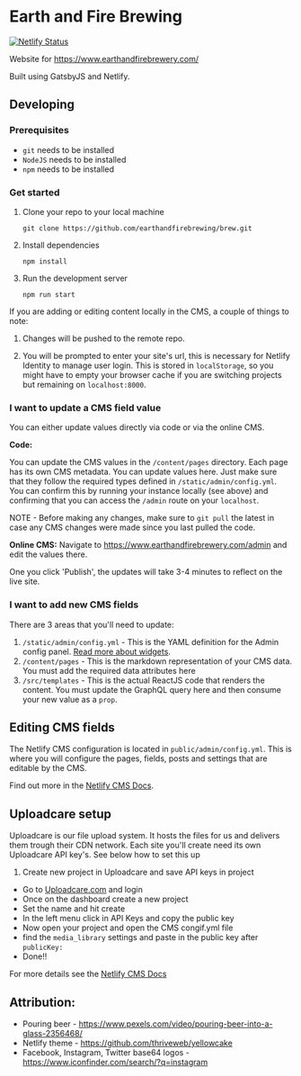 
# Earth and Fire Brewing
[![Netlify Status](https://api.netlify.com/api/v1/badges/72fded29-abb4-4cf3-81ef-8c667ef5e32f/deploy-status)](https://app.netlify.com/sites/earthandfirebrewery/deploys)

Website for https://www.earthandfirebrewery.com/

Built using GatsbyJS and Netlify.

## Developing
### Prerequisites
* `git` needs to be installed
* `NodeJS` needs to be installed
* `npm` needs to be installed

### Get started

1.  Clone your repo to your local machine

    `git clone https://github.com/earthandfirebrewing/brew.git`

1.  Install dependencies

    `npm install`

1.  Run the development server

    `npm run start`

If you are adding or editing content locally in the CMS, a couple of things to note:

1.  Changes will be pushed to the remote repo.

1.  You will be prompted to enter your site's url, this is necessary for Netlify Identity to manage user login. This is stored in `localStorage`, so you might have to empty your browser cache if you are switching projects but remaining on `localhost:8000`.

### I want to update a CMS field value
You can either update values directly via code or via the online CMS.

**Code:**

You can update the CMS values in the `/content/pages` directory. Each page has its own CMS
metadata. You can update values here. Just make sure that they follow the required types
defined in `/static/admin/config.yml`. You can confirm this by running your instance locally (see above) and confirming that you can access the `/admin` route on your `localhost`.

NOTE - Before making any changes, make sure to `git pull` the latest in case any CMS changes were made since you last pulled the code.

**Online CMS:**
Navigate to https://www.earthandfirebrewery.com/admin and edit the values there.

One you click 'Publish', the updates will take 3-4 minutes to reflect on the live site.

### I want to add new CMS fields
There are 3 areas that you'll need to update:
1. `/static/admin/config.yml` - This is the YAML definition for the Admin config panel. [Read more about widgets](https://www.netlifycms.org/docs/widgets/).
2. `/content/pages` - This is the markdown representation of your CMS data. You must add the required data attributes here
3. `/src/templates` - This is the actual ReactJS code that renders the content. You must update the GraphQL query here and then consume your new value as a `prop`.

## Editing CMS fields

The Netlify CMS configuration is located in `public/admin/config.yml`. This is where you will configure the pages, fields, posts and settings that are editable by the CMS.

Find out more in the [Netlify CMS Docs](https://www.netlifycms.org/docs/#configuration).

## Uploadcare setup

Uploadcare is our file upload system. It hosts the files for us and delivers them trough their CDN network.
Each site you'll create need its own Uploadcare API key's. See below how to set this up

1. Create new project in Uploadcare and save API keys in project

- Go to [Uploadcare.com](https://uploadcare.com/accounts/login/) and login
- Once on the dashboard create a new project
- Set the name and hit create
- In the left menu click in API Keys and copy the public key
- Now open your project and open the CMS congif.yml file
- find the `media_library` settings and paste in the public key after `publicKey:`
- Done!!

For more details see the [Netlify CMS Docs](https://www.netlifycms.org/docs/uploadcare/)

## Attribution:
* Pouring beer - https://www.pexels.com/video/pouring-beer-into-a-glass-2356468/
* Netlify theme - https://github.com/thriveweb/yellowcake
* Facebook, Instagram, Twitter base64 logos - https://www.iconfinder.com/search/?q=instagram